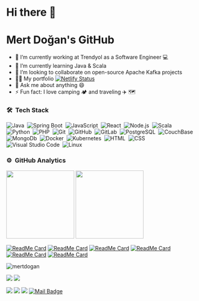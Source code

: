 # Hi there 👋
# Mert Doğan's GitHub

- 🔭 I’m currently working at Trendyol as a Software Engineer 💻
- 🌱 I’m currently learning Java & Scala
- 👯 I’m looking to collaborate on open-source Apache Kafka projects
- 🏄‍♂️ My portfolio [![Netlify Status](https://api.netlify.com/api/v1/badges/8d5b5a68-8771-4527-9174-3df37cf645d7/deploy-status)](https://mertdogan.netlify.app/)
- 💬 Ask me about anything 😄
- ⚡ Fun fact: I love camping 🏕️ and traveling ✈️ 🗺️

### 🛠 &nbsp;Tech Stack

![Java](https://img.shields.io/badge/-Java-05122A?style=flat&logo=Java&logoColor=FFA518)&nbsp;
![Spring Boot](https://img.shields.io/badge/-Springboot-05122A?style=flat&logo=spring)&nbsp;
![JavaScript](https://img.shields.io/badge/-JavaScript-05122A?style=flat&logo=javascript)&nbsp;
![React](https://img.shields.io/badge/-React-05122A?style=flat&logo=react)&nbsp;
![Node.js](https://img.shields.io/badge/-Node.js-05122A?style=flat&logo=node.js)&nbsp;
![Scala](https://img.shields.io/badge/-Scala-05122A?style=flat&logo=scala&logoColor=FFA518)&nbsp;
![Python](https://img.shields.io/badge/-Python-05122A?style=flat&logo=python)&nbsp;
![PHP](https://img.shields.io/badge/-Php-05122A?style=flat&logo=php)&nbsp;
![Git](https://img.shields.io/badge/-Git-05122A?style=flat&logo=git)&nbsp;
![GitHub](https://img.shields.io/badge/-GitHub-05122A?style=flat&logo=github)&nbsp;
![GitLab](https://img.shields.io/badge/-GitLab-05122A?style=flat&logo=gitlab)&nbsp;
![PostgreSQL](https://img.shields.io/badge/-PostgreSQL-05122A?style=flat&logo=postgresql)&nbsp;
![CouchBase](https://img.shields.io/badge/-Couchbase-05122A?style=flat&logo=couchbase)&nbsp;
![MongoDb](https://img.shields.io/badge/-MongoDB-05122A?style=flat&logo=mongodb)&nbsp;
![Docker](https://img.shields.io/badge/-Docker-05122A?style=flat&logo=docker)&nbsp;
![Kubernetes](https://img.shields.io/badge/-Kubernetes-05122A?style=flat&logo=kubernetes)&nbsp;
![HTML](https://img.shields.io/badge/-HTML-05122A?style=flat&logo=HTML5)&nbsp;
![CSS](https://img.shields.io/badge/-CSS-05122A?style=flat&logo=CSS3&logoColor=1572B6)&nbsp;
![Visual Studio Code](https://img.shields.io/badge/-Visual%20Studio%20Code-05122A?style=flat&logo=visual-studio-code&logoColor=007ACC)&nbsp;
![Linux](https://img.shields.io/badge/-Linux-05122A?style=flat&logo=linux)&nbsp;

### ⚙️ &nbsp;GitHub Analytics

<p>
    <img height="180em" src="https://github-readme-stats-eight-theta.vercel.app/api?username=mmertdogann&show_icons=true&theme=algolia&include_all_commits=true&count_private=true"/>
    <img height="180em" src="https://github-readme-stats-eight-theta.vercel.app/api/top-langs/?username=mmertdogann&layout=compact&langs_count=8&theme=algolia"/>
  </a>
</p>

<p align="center">
  <a href="https://github.com/mmertdogann?tab=repositories">
    
[![ReadMe Card](https://github-readme-stats.vercel.app/api/pin/?username=mmertdogann&repo=Hunt-AI&theme=radical)](https://github.com/mmertdogann/Hunt-AI)
[![ReadMe Card](https://github-readme-stats.vercel.app/api/pin/?username=mmertdogann&repo=smart-brain&theme=nightowl)](https://github.com/mmertdogann/smart-brain)
[![ReadMe Card](https://github-readme-stats.vercel.app/api/pin/?username=mmertdogann&repo=coronapp&theme=tokyonight)](https://github.com/mmertdogann/coronapp)
[![ReadMe Card](https://github-readme-stats.vercel.app/api/pin/?username=mmertdogann&repo=chat4fun&theme=cobalt)](https://github.com/mmertdogann/chat4fun)
[![ReadMe Card](https://github-readme-stats.vercel.app/api/pin/?username=mmertdogann&repo=ai-news&theme=dracula)](https://github.com/mmertdogann/ai-news)
[![ReadMe Card](https://github-readme-stats.vercel.app/api/pin/?username=mmertdogann&repo=github-finder&theme=onedark)](https://github.com/mmertdogann/github-finder)
</p>

<p align="left" width="20%"> <img src="https://komarev.com/ghpvc/?username=mmertdogann" alt="mertdogan" /> </p>

[![](https://img.shields.io/twitter/follow/mmert_dogann?style=social)](https://www.twitter.com/mmert_dogann)
[![](https://img.shields.io/github/followers/mmertdogann?style=social)](https://www.github.com/mmertdogann)

[![](https://img.shields.io/badge/twitter-%231DA1F2.svg?&style=for-the-badge&logo=twitter&logoColor=white)](https://www.twitter.com/mmert_dogann)
[![](https://img.shields.io/badge/instagram-%23E4405F.svg?&style=for-the-badge&logo=instagram&logoColor=white)](https://instagram.com/mmertdogann)
[![](https://img.shields.io/badge/linkedin-%230077B5.svg?&style=for-the-badge&logo=linkedin&logoColor=white)](https://www.linkedin.com/in/mmertdogann/)
[![Mail Badge](https://img.shields.io/badge/mm3rtdogann@gmail.com-c14438?style=for-the-badge&logo=Gmail&logoColor=white&link=mailto:mm3rtdogann@gmail.com)](mailto:mm3rtdoganngmail.com)
